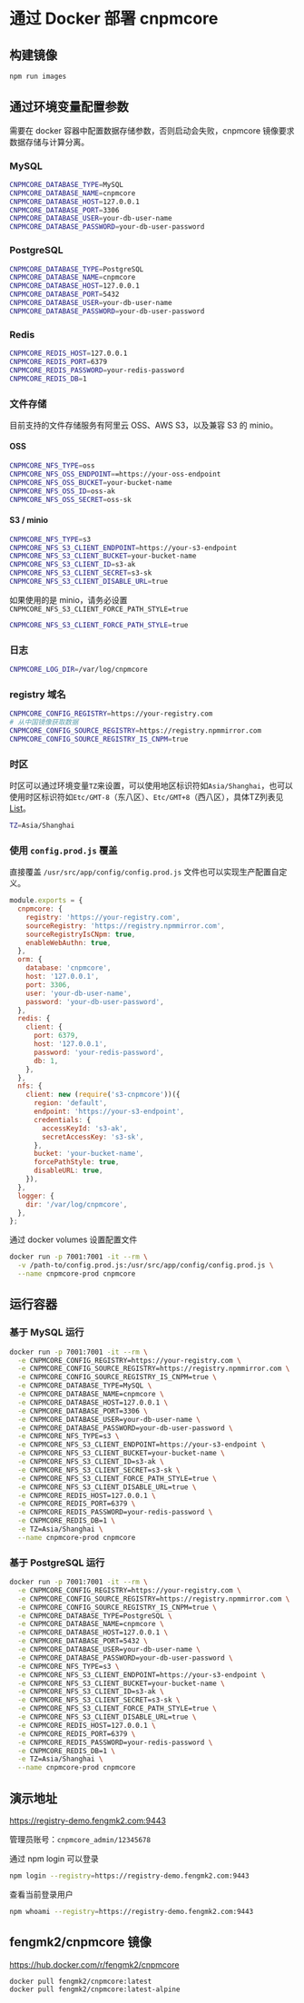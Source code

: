 # 通过 Docker 部署 cnpmcore

## 构建镜像

```bash
npm run images
```

## 通过环境变量配置参数

需要在 docker 容器中配置数据存储参数，否则启动会失败，cnpmcore 镜像要求数据存储与计算分离。

### MySQL

```bash
CNPMCORE_DATABASE_TYPE=MySQL
CNPMCORE_DATABASE_NAME=cnpmcore
CNPMCORE_DATABASE_HOST=127.0.0.1
CNPMCORE_DATABASE_PORT=3306
CNPMCORE_DATABASE_USER=your-db-user-name
CNPMCORE_DATABASE_PASSWORD=your-db-user-password
```

### PostgreSQL

```bash
CNPMCORE_DATABASE_TYPE=PostgreSQL
CNPMCORE_DATABASE_NAME=cnpmcore
CNPMCORE_DATABASE_HOST=127.0.0.1
CNPMCORE_DATABASE_PORT=5432
CNPMCORE_DATABASE_USER=your-db-user-name
CNPMCORE_DATABASE_PASSWORD=your-db-user-password
```

### Redis

```bash
CNPMCORE_REDIS_HOST=127.0.0.1
CNPMCORE_REDIS_PORT=6379
CNPMCORE_REDIS_PASSWORD=your-redis-password
CNPMCORE_REDIS_DB=1
```

### 文件存储

目前支持的文件存储服务有阿里云 OSS、AWS S3，以及兼容 S3 的 minio。

#### OSS

```bash
CNPMCORE_NFS_TYPE=oss
CNPMCORE_NFS_OSS_ENDPOINT==https://your-oss-endpoint
CNPMCORE_NFS_OSS_BUCKET=your-bucket-name
CNPMCORE_NFS_OSS_ID=oss-ak
CNPMCORE_NFS_OSS_SECRET=oss-sk
```

#### S3 / minio

```bash
CNPMCORE_NFS_TYPE=s3
CNPMCORE_NFS_S3_CLIENT_ENDPOINT=https://your-s3-endpoint
CNPMCORE_NFS_S3_CLIENT_BUCKET=your-bucket-name
CNPMCORE_NFS_S3_CLIENT_ID=s3-ak
CNPMCORE_NFS_S3_CLIENT_SECRET=s3-sk
CNPMCORE_NFS_S3_CLIENT_DISABLE_URL=true
```

如果使用的是 minio，请务必设置 `CNPMCORE_NFS_S3_CLIENT_FORCE_PATH_STYLE=true`

```bash
CNPMCORE_NFS_S3_CLIENT_FORCE_PATH_STYLE=true
```

### 日志

```bash
CNPMCORE_LOG_DIR=/var/log/cnpmcore
```

### registry 域名

```bash
CNPMCORE_CONFIG_REGISTRY=https://your-registry.com
# 从中国镜像获取数据
CNPMCORE_CONFIG_SOURCE_REGISTRY=https://registry.npmmirror.com
CNPMCORE_CONFIG_SOURCE_REGISTRY_IS_CNPM=true
```

### 时区

时区可以通过环境变量`TZ`来设置，可以使用地区标识符如`Asia/Shanghai`，也可以使用时区标识符如`Etc/GMT-8`（东八区）、`Etc/GMT+8`（西八区），具体TZ列表见[List](https://en.wikipedia.org/wiki/List_of_tz_database_time_zones#List)。

```bash
TZ=Asia/Shanghai
```

### 使用 `config.prod.js` 覆盖

直接覆盖 `/usr/src/app/config/config.prod.js` 文件也可以实现生产配置自定义。

```js
module.exports = {
  cnpmcore: {
    registry: 'https://your-registry.com',
    sourceRegistry: 'https://registry.npmmirror.com',
    sourceRegistryIsCNpm: true,
    enableWebAuthn: true,
  },
  orm: {
    database: 'cnpmcore',
    host: '127.0.0.1',
    port: 3306,
    user: 'your-db-user-name',
    password: 'your-db-user-password',
  },
  redis: {
    client: {
      port: 6379,
      host: '127.0.0.1',
      password: 'your-redis-password',
      db: 1,
    },
  },
  nfs: {
    client: new (require('s3-cnpmcore'))({
      region: 'default',
      endpoint: 'https://your-s3-endpoint',
      credentials: {
        accessKeyId: 's3-ak',
        secretAccessKey: 's3-sk',
      },
      bucket: 'your-bucket-name',
      forcePathStyle: true,
      disableURL: true,
    }),
  },
  logger: {
    dir: '/var/log/cnpmcore',
  },
};
```

通过 docker volumes 设置配置文件

```bash
docker run -p 7001:7001 -it --rm \
  -v /path-to/config.prod.js:/usr/src/app/config/config.prod.js \
  --name cnpmcore-prod cnpmcore
```

## 运行容器

### 基于 MySQL 运行

```bash
docker run -p 7001:7001 -it --rm \
  -e CNPMCORE_CONFIG_REGISTRY=https://your-registry.com \
  -e CNPMCORE_CONFIG_SOURCE_REGISTRY=https://registry.npmmirror.com \
  -e CNPMCORE_CONFIG_SOURCE_REGISTRY_IS_CNPM=true \
  -e CNPMCORE_DATABASE_TYPE=MySQL \
  -e CNPMCORE_DATABASE_NAME=cnpmcore \
  -e CNPMCORE_DATABASE_HOST=127.0.0.1 \
  -e CNPMCORE_DATABASE_PORT=3306 \
  -e CNPMCORE_DATABASE_USER=your-db-user-name \
  -e CNPMCORE_DATABASE_PASSWORD=your-db-user-password \
  -e CNPMCORE_NFS_TYPE=s3 \
  -e CNPMCORE_NFS_S3_CLIENT_ENDPOINT=https://your-s3-endpoint \
  -e CNPMCORE_NFS_S3_CLIENT_BUCKET=your-bucket-name \
  -e CNPMCORE_NFS_S3_CLIENT_ID=s3-ak \
  -e CNPMCORE_NFS_S3_CLIENT_SECRET=s3-sk \
  -e CNPMCORE_NFS_S3_CLIENT_FORCE_PATH_STYLE=true \
  -e CNPMCORE_NFS_S3_CLIENT_DISABLE_URL=true \
  -e CNPMCORE_REDIS_HOST=127.0.0.1 \
  -e CNPMCORE_REDIS_PORT=6379 \
  -e CNPMCORE_REDIS_PASSWORD=your-redis-password \
  -e CNPMCORE_REDIS_DB=1 \
  -e TZ=Asia/Shanghai \
  --name cnpmcore-prod cnpmcore
```

### 基于 PostgreSQL 运行

```bash
docker run -p 7001:7001 -it --rm \
  -e CNPMCORE_CONFIG_REGISTRY=https://your-registry.com \
  -e CNPMCORE_CONFIG_SOURCE_REGISTRY=https://registry.npmmirror.com \
  -e CNPMCORE_CONFIG_SOURCE_REGISTRY_IS_CNPM=true \
  -e CNPMCORE_DATABASE_TYPE=PostgreSQL \
  -e CNPMCORE_DATABASE_NAME=cnpmcore \
  -e CNPMCORE_DATABASE_HOST=127.0.0.1 \
  -e CNPMCORE_DATABASE_PORT=5432 \
  -e CNPMCORE_DATABASE_USER=your-db-user-name \
  -e CNPMCORE_DATABASE_PASSWORD=your-db-user-password \
  -e CNPMCORE_NFS_TYPE=s3 \
  -e CNPMCORE_NFS_S3_CLIENT_ENDPOINT=https://your-s3-endpoint \
  -e CNPMCORE_NFS_S3_CLIENT_BUCKET=your-bucket-name \
  -e CNPMCORE_NFS_S3_CLIENT_ID=s3-ak \
  -e CNPMCORE_NFS_S3_CLIENT_SECRET=s3-sk \
  -e CNPMCORE_NFS_S3_CLIENT_FORCE_PATH_STYLE=true \
  -e CNPMCORE_NFS_S3_CLIENT_DISABLE_URL=true \
  -e CNPMCORE_REDIS_HOST=127.0.0.1 \
  -e CNPMCORE_REDIS_PORT=6379 \
  -e CNPMCORE_REDIS_PASSWORD=your-redis-password \
  -e CNPMCORE_REDIS_DB=1 \
  -e TZ=Asia/Shanghai \
  --name cnpmcore-prod cnpmcore
```

## 演示地址

https://registry-demo.fengmk2.com:9443

管理员账号：`cnpmcore_admin/12345678`

通过 npm login 可以登录

```bash
npm login --registry=https://registry-demo.fengmk2.com:9443
```

查看当前登录用户

```bash
npm whoami --registry=https://registry-demo.fengmk2.com:9443
```

## fengmk2/cnpmcore 镜像

https://hub.docker.com/r/fengmk2/cnpmcore

```bash
docker pull fengmk2/cnpmcore:latest
docker pull fengmk2/cnpmcore:latest-alpine
```
